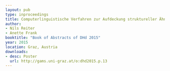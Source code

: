 ```yaml
---
layout: pub
type: inproceedings
title: Computerlinguistische Verfahren zur Aufdeckung struktureller Ähnlichkeiten in Narrativen
author:
- Nils Reiter
- Anette Frank
booktitle: "Book of Abstracts of DHd 2015"
year: 2015
location: Graz, Austria
downloads:
- desc: Poster
  url: http://gams.uni-graz.at/o:dhd2015.p.13
---
```

